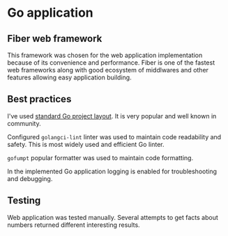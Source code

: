 # Go application

## Fiber web framework

This framework was chosen for the web application implementation because of its convenience
and performance. Fiber is one of the fastest web frameworks along with good ecosystem of
middlwares and other features allowing easy application building.

## Best practices

I've used [standard Go project layout](https://github.com/golang-standards/project-layout). It is very
popular and well known in community.

Configured `golangci-lint` linter was used to maintain code readability and safety.
This is most widely used and efficient Go linter.

`gofumpt` popular formatter was used to maintain code formatting.

In the implemented Go application logging is enabled for troubleshooting and debugging.

## Testing

Web application was tested manually.
Several attempts to get facts about numbers returned different interesting results.
